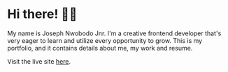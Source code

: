 # Hi there! 👋🏽

My name is Joseph Nwobodo Jnr. I'm a creative frontend developer that's very eager to learn and utilize every opportunity to grow.
This is my portfolio, and it contains details about me, my work and resume.

Visit the live site [here](https://josephjnr.vercel.app).
